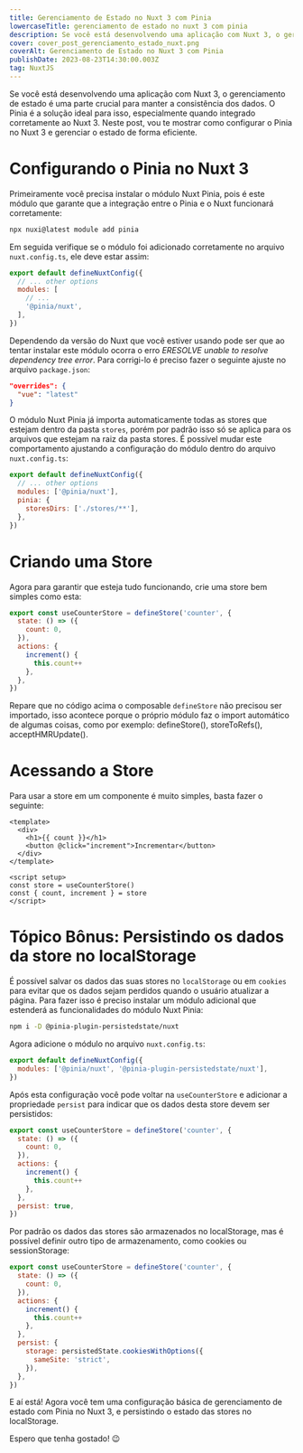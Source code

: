 ```yaml
---
title: Gerenciamento de Estado no Nuxt 3 com Pinia
lowercaseTitle: gerenciamento de estado no nuxt 3 com pinia
description: Se você está desenvolvendo uma aplicação com Nuxt 3, o gerenciamento de estado é uma parte crucial para manter a consistência dos dados. Neste post, vou te mostrar como configurar o Pinia no Nuxt 3 e gerenciar o estado de forma eficiente.
cover: cover_post_gerenciamento_estado_nuxt.png
coverAlt: Gerenciamento de Estado no Nuxt 3 com Pinia
publishDate: 2023-08-23T14:30:00.003Z
tag: NuxtJS
---
```


Se você está desenvolvendo uma aplicação com Nuxt 3, o gerenciamento de estado é uma parte crucial para manter a consistência dos dados. O Pinia é a solução ideal para isso, especialmente quando integrado corretamente ao Nuxt 3. Neste post, vou te mostrar como configurar o Pinia no Nuxt 3 e gerenciar o estado de forma eficiente.

# Configurando o Pinia no Nuxt 3

Primeiramente você precisa instalar o módulo Nuxt Pinia, pois é este módulo que garante que a integração entre o Pinia e o Nuxt funcionará corretamente:

```bash
npx nuxi@latest module add pinia
```

Em seguida verifique se o módulo foi adicionado corretamente no arquivo `nuxt.config.ts`, ele deve estar assim:

```javascript
export default defineNuxtConfig({
  // ... other options
  modules: [
    // ...
    '@pinia/nuxt',
  ],
})
```

Dependendo da versão do Nuxt que você estiver usando pode ser que ao tentar instalar este módulo ocorra o erro _ERESOLVE unable to resolve dependency tree error_. Para corrigi-lo é preciso fazer o seguinte ajuste no arquivo `package.json`:

```json
"overrides": {
  "vue": "latest"
}
```

O módulo Nuxt Pinia já importa automaticamente todas as stores que estejam dentro da pasta `stores`, porém por padrão isso só se aplica para os arquivos que estejam na raiz da pasta stores. É possível mudar este comportamento ajustando a configuração do módulo dentro do arquivo `nuxt.config.ts`:

```javascript
export default defineNuxtConfig({
  // ... other options
  modules: ['@pinia/nuxt'],
  pinia: {
    storesDirs: ['./stores/**'],
  },
})
```

# Criando uma Store

Agora para garantir que esteja tudo funcionando, crie uma store bem simples como esta:

```javascript
export const useCounterStore = defineStore('counter', {
  state: () => ({
    count: 0,
  }),
  actions: {
    increment() {
      this.count++
    },
  },
})
```

Repare que no código acima o composable `defineStore` não precisou ser importado, isso acontece porque o próprio módulo faz o import automático de algumas coisas, como por exemplo: defineStore(), storeToRefs(), acceptHMRUpdate().

# Acessando a Store

Para usar a store em um componente é muito simples, basta fazer o seguinte:

```vue
<template>
  <div>
    <h1>{{ count }}</h1>
    <button @click="increment">Incrementar</button>
  </div>
</template>

<script setup>
const store = useCounterStore()
const { count, increment } = store
</script>
```

# Tópico Bônus: Persistindo os dados da store no localStorage

É possível salvar os dados das suas stores no `localStorage` ou em `cookies` para evitar que os dados sejam perdidos quando o usuário atualizar a página. Para fazer isso é preciso instalar um módulo adicional que estenderá as funcionalidades do módulo Nuxt Pinia:

```bash
npm i -D @pinia-plugin-persistedstate/nuxt
```

Agora adicione o módulo no arquivo `nuxt.config.ts`:

```javascript
export default defineNuxtConfig({
  modules: ['@pinia/nuxt', '@pinia-plugin-persistedstate/nuxt'],
})
```

Após esta configuração você pode voltar na `useCounterStore` e adicionar a propriedade `persist` para indicar que os dados desta store devem ser persistidos:

```javascript
export const useCounterStore = defineStore('counter', {
  state: () => ({
    count: 0,
  }),
  actions: {
    increment() {
      this.count++
    },
  },
  persist: true,
})
```

Por padrão os dados das stores são armazenados no localStorage, mas é possível definir outro tipo de armazenamento, como cookies ou sessionStorage:

```javascript
export const useCounterStore = defineStore('counter', {
  state: () => ({
    count: 0,
  }),
  actions: {
    increment() {
      this.count++
    },
  },
  persist: {
    storage: persistedState.cookiesWithOptions({
      sameSite: 'strict',
    }),
  },
})
```

E aí está! Agora você tem uma configuração básica de gerenciamento de estado com Pinia no Nuxt 3, e persistindo o estado das stores no localStorage.

Espero que tenha gostado! 😉
